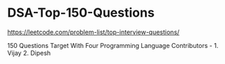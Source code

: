 # DSA-Top-150-Questions
https://leetcode.com/problem-list/top-interview-questions/

150 Questions Target
With Four Programming Language
Contributors - 1. Vijay 2. Dipesh